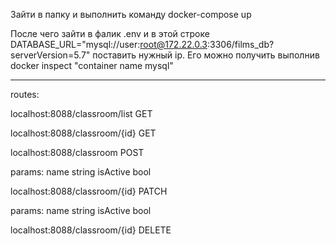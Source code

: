 Зайти в папку и выполнить команду docker-compose up

После чего зайти в фалик .env и в этой строке DATABASE_URL="mysql://user:root@172.22.0.3:3306/films_db?serverVersion=5.7"
поставить нужный ip. Его можно получить выполнив docker inspect "container name mysql"

--------------------------------------------------------------------------------------------------------------------------------------------------------------------
routes:

localhost:8088/classroom/list GET

localhost:8088/classroom/{id} GET

localhost:8088/classroom POST

params:
name string
isActive bool

localhost:8088/classroom/{id} PATCH

params:
name string
isActive bool

localhost:8088/classroom/{id} DELETE
